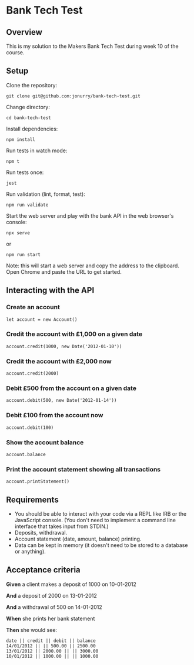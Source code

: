 # Bank Tech Test

## Overview

This is my solution to the Makers Bank Tech Test during week 10 of the course.

## Setup

Clone the repository:

`git clone git@github.com:jonurry/bank-tech-test.git`

Change directory:

`cd bank-tech-test`

Install dependencies:

`npm install`

Run tests in watch mode:

`npm t`

Run tests once:

`jest`

Run validation (lint, format, test):

`npm run validate`

Start the web server and play with the bank API in the web browser's console:

`npx serve`

or

`npm run start`

Note: this will start a web server and copy the address to the clipboard. Open
Chrome and paste the URL to get started.

## Interacting with the API

### Create an account

`let account = new Account()`

### Credit the account with £1,000 on a given date

`account.credit(1000, new Date('2012-01-10'))`

### Credit the account with £2,000 now

`account.credit(2000)`

### Debit £500 from the account on a given date

`account.debit(500, new Date('2012-01-14'))`

### Debit £100 from the account now

`account.debit(100)`

### Show the account balance

`account.balance`

### Print the account statement showing all transactions

`account.printStatement()`

## Requirements

- You should be able to interact with your code via a REPL like IRB or the
  JavaScript console. (You don't need to implement a command line interface that
  takes input from STDIN.)
- Deposits, withdrawal.
- Account statement (date, amount, balance) printing.
- Data can be kept in memory (it doesn't need to be stored to a database or
  anything).

## Acceptance criteria

**Given** a client makes a deposit of 1000 on 10-01-2012

**And** a deposit of 2000 on 13-01-2012

**And** a withdrawal of 500 on 14-01-2012

**When** she prints her bank statement

**Then** she would see:

```
date || credit || debit || balance
14/01/2012 || || 500.00 || 2500.00
13/01/2012 || 2000.00 || || 3000.00
10/01/2012 || 1000.00 || || 1000.00
```
